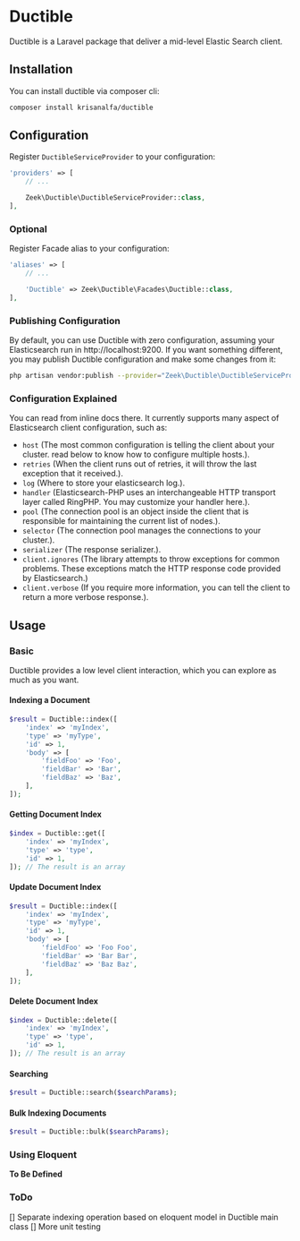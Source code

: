 # Ductible

Ductible is a Laravel package that deliver a mid-level Elastic Search client.

## Installation

You can install ductible via composer cli:

```sh
composer install krisanalfa/ductible
```

## Configuration

Register `DuctibleServiceProvider` to your configuration:

```php
'providers' => [
    // ...

    Zeek\Ductible\DuctibleServiceProvider::class,
],
```

### Optional

Register Facade alias to your configuration:

```php
'aliases' => [
    // ...

    'Ductible' => Zeek\Ductible\Facades\Ductible::class,
],
```

### Publishing Configuration

By default, you can use Ductible with zero configuration, assuming your Elasticsearch run in http://localhost:9200.
If you want something different, you may publish Ductible configuration and make some changes from it:

```sh
php artisan vendor:publish --provider="Zeek\Ductible\DuctibleServiceProvider"
```

### Configuration Explained

You can read from inline docs there. It currently supports many aspect of Elasticsearch client configuration, such as:

- `host` (The most common configuration is telling the client about your cluster. read below to know how to configure multiple hosts.).
- `retries` (When the client runs out of retries, it will throw the last exception that it received.).
- `log` (Where to store your elasticsearch log.).
- `handler` (Elasticsearch-PHP uses an interchangeable HTTP transport layer called RingPHP. You may customize your handler here.).
- `pool` (The connection pool is an object inside the client that is responsible for maintaining the current list of nodes.).
- `selector` (The connection pool manages the connections to your cluster.).
- `serializer` (The response serializer.).
- `client.ignores` (The library attempts to throw exceptions for common problems. These exceptions match the HTTP response code provided by Elasticsearch.)
- `client.verbose` (If you require more information, you can tell the client to return a more verbose response.).

## Usage

### Basic

Ductible provides a low level client interaction, which you can explore as much as you want.

#### Indexing a Document

```php
$result = Ductible::index([
    'index' => 'myIndex',
    'type' => 'myType',
    'id' => 1,
    'body' => [
        'fieldFoo' => 'Foo',
        'fieldBar' => 'Bar',
        'fieldBaz' => 'Baz',
    ],
]);
```

#### Getting Document Index

```php
$index = Ductible::get([
    'index' => 'myIndex',
    'type' => 'type',
    'id' => 1,
]); // The result is an array
```

#### Update Document Index

```php
$result = Ductible::index([
    'index' => 'myIndex',
    'type' => 'myType',
    'id' => 1,
    'body' => [
        'fieldFoo' => 'Foo Foo',
        'fieldBar' => 'Bar Bar',
        'fieldBaz' => 'Baz Baz',
    ],
]);
```

#### Delete Document Index

```php
$index = Ductible::delete([
    'index' => 'myIndex',
    'type' => 'type',
    'id' => 1,
]); // The result is an array
```

#### Searching

```php
$result = Ductible::search($searchParams);
```

#### Bulk Indexing Documents

```php
$result = Ductible::bulk($searchParams);
```

### Using Eloquent

**To Be Defined**

### ToDo

[] Separate indexing operation based on eloquent model in Ductible main class
[] More unit testing
